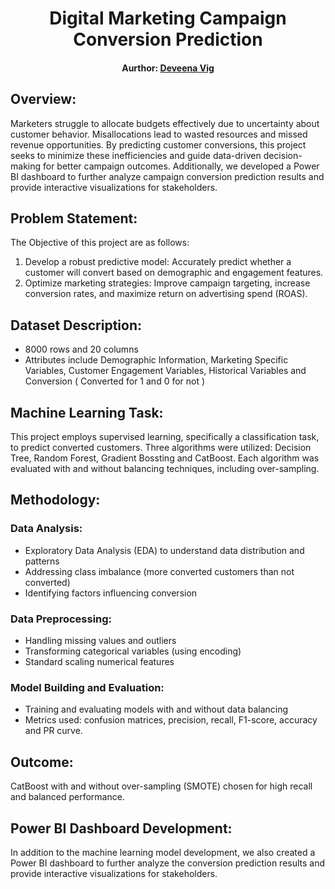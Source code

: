 <h1 align="center">
  Digital Marketing Campaign Conversion Prediction
</h1>
<div align="center">
  <h4>Aurthor: <a href="https://www.linkedin.com/in/deveena-vig-73b582232/">Deveena Vig</a></h4>
</div>

## Overview:
Marketers struggle to allocate budgets effectively due to uncertainty about customer behavior.
Misallocations lead to wasted resources and missed revenue opportunities. 
By predicting customer conversions, this project seeks to minimize these inefficiencies and guide data-driven decision-making for better campaign outcomes.
Additionally, we developed a Power BI dashboard to further analyze campaign conversion prediction results and provide interactive visualizations for stakeholders.

## Problem Statement:
The Objective of this project are as follows:
1. Develop a robust predictive model: Accurately predict whether a customer will convert based on demographic and engagement features.
2. Optimize marketing strategies: Improve campaign targeting, increase conversion rates, and maximize return on advertising spend (ROAS).

## Dataset Description:
- 8000 rows and 20 columns
- Attributes include Demographic Information, Marketing Specific Variables, Customer Engagement Variables, Historical Variables and Conversion ( Converted for 1 and 0 for not )

## Machine Learning Task:
This project employs supervised learning, specifically a classification task, to predict converted customers. Three algorithms were utilized: Decision Tree, Random Forest, Gradient Bossting and CatBoost. Each algorithm was evaluated with and without balancing techniques, including over-sampling.

## Methodology:
### Data Analysis:
- Exploratory Data Analysis (EDA) to understand data distribution and patterns
- Addressing class imbalance (more converted customers than not converted)
- Identifying factors influencing conversion

### Data Preprocessing:
- Handling missing values and outliers
- Transforming categorical variables (using encoding)
- Standard scaling numerical features

### Model Building and Evaluation:
- Training and evaluating models with and without data balancing
- Metrics used: confusion matrices, precision, recall, F1-score, accuracy and PR curve.

## Outcome:
CatBoost with and without over-sampling (SMOTE) chosen for high recall and balanced performance.

## Power BI Dashboard Development:
In addition to the machine learning model development, we also created a Power BI dashboard to further analyze the conversion prediction results and provide interactive visualizations for stakeholders.
<div align="center">
  <a href="https://github.com/Deveena0913/Digital-Marketing-Campaign-Conversion-Prediction-/blob/main/Digital%20Marketing%20Campaign%20Conversion%20Project%20Deveena%20Vig.pbix">
    <img src="">
  </a>
</div>
